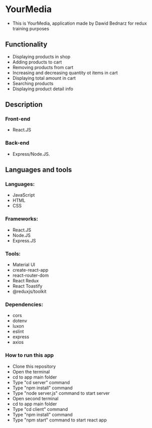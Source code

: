 # YourMedia

* This is YourMedia, application made by Dawid Bednarz for redux training purposes

## Functionality
* Displaying products in shop
* Adding products to cart
* Removing products from cart
* Increasing and decreasing quantity ot items in cart
* Displaying total amount in cart
* Searching products
* Displaying product detail info

## Description

### Front-end
* React.JS
### Back-end 
* Express/Node.JS.
  
## Languages and tools

### Languages:
* JavaScript
* HTML
* CSS
### Frameworks:
* React.JS
* Node.JS
* Express.JS
  
### Tools:
* Material UI
* create-react-app
* react-router-dom
* React Redux
* React Toastify
* @reduxjs/toolkit
### Dependencies:
* cors
* dotenv
* luxon
* eslint
* express
* axios

### How to run this app

- Clone this repository
- Open the terminal
- cd to app main folder
- Type "cd server" command
- Type "npm install" command
- Type "node server.js" command to start server
- Open second terminal
- cd to app main folder
- Type "cd client" command
- Type "npm install" command
- Type "npm start" command to start react app



